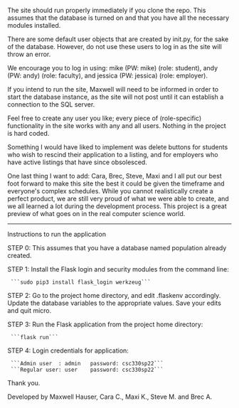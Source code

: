 The site should run properly immediately if you clone the repo. This assumes that the
database is turned on and that you have all the necessary modules installed.

There are some default user objects that are created by init.py, for the sake of the
database. However, do not use these users to log in as the site will throw an error.

We encourage you to log in using: mike (PW: mike) (role: student), andy
(PW: andy) (role: faculty), and jessica (PW: jessica) (role: employer).

If you intend to run the site, Maxwell will need to be informed in order to start the
database instance, as the site will not post until it can establish a connection to the 
SQL server.

Feel free to create any user you like; every piece of (role-specific) functionality in 
the site works with any and all users. Nothing in the project is hard coded.

Something I would have liked to implement was delete buttons for students who wish to
rescind their application to a listing, and for employers who have active listings that 
have since obsolesced.

One last thing I want to add: Cara, Brec, Steve, Maxi and I all put our best foot forward 
to make this site the best it could be given the timeframe and everyone's complex 
schedules. While you cannot realistically create a perfect product, we are still very
proud of what we were able to create, and we all learned a lot during the development
process. This project is a great preview of what goes on in the real computer science
world.
<hr>
Instructions to run the application

STEP 0: This assumes that you have a database named population already created.

STEP 1: Install the Flask login and security modules from the command line:

     ```sudo pip3 install flask_login werkzeug```

STEP 2: Go to the project home directory, and edit .flaskenv accordingly.
        Update the database variables to the appropriate values.
        Save your edits and quit micro.

STEP 3: Run the Flask application from the project home directory:
     
     ```flask run```

STEP 4: Login credentials for application:

     ```Admin user  : admin   password: csc330sp22```
     ```Regular user: user    password: csc330sp22```

Thank you.

Developed by Maxwell Hauser, Cara C., Maxi K., Steve M. and Brec A.
